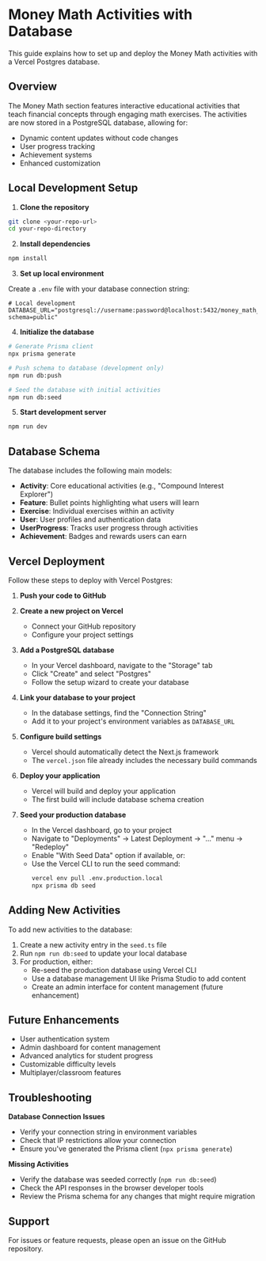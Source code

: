 # Money Math Activities with Database

This guide explains how to set up and deploy the Money Math activities with a Vercel Postgres database.

## Overview

The Money Math section features interactive educational activities that teach financial concepts through engaging math exercises. The activities are now stored in a PostgreSQL database, allowing for:

- Dynamic content updates without code changes
- User progress tracking
- Achievement systems
- Enhanced customization

## Local Development Setup

1. **Clone the repository**

```bash
git clone <your-repo-url>
cd your-repo-directory
```

2. **Install dependencies**

```bash
npm install
```

3. **Set up local environment**

Create a `.env` file with your database connection string:

```
# Local development
DATABASE_URL="postgresql://username:password@localhost:5432/money_math_db?schema=public"
```

4. **Initialize the database**

```bash
# Generate Prisma client
npx prisma generate

# Push schema to database (development only)
npm run db:push

# Seed the database with initial activities
npm run db:seed
```

5. **Start development server**

```bash
npm run dev
```

## Database Schema

The database includes the following main models:

- **Activity**: Core educational activities (e.g., "Compound Interest Explorer")
- **Feature**: Bullet points highlighting what users will learn
- **Exercise**: Individual exercises within an activity
- **User**: User profiles and authentication data
- **UserProgress**: Tracks user progress through activities
- **Achievement**: Badges and rewards users can earn

## Vercel Deployment

Follow these steps to deploy with Vercel Postgres:

1. **Push your code to GitHub**

2. **Create a new project on Vercel**
   - Connect your GitHub repository
   - Configure your project settings

3. **Add a PostgreSQL database**
   - In your Vercel dashboard, navigate to the "Storage" tab
   - Click "Create" and select "Postgres"
   - Follow the setup wizard to create your database

4. **Link your database to your project**
   - In the database settings, find the "Connection String"
   - Add it to your project's environment variables as `DATABASE_URL`

5. **Configure build settings**
   - Vercel should automatically detect the Next.js framework
   - The `vercel.json` file already includes the necessary build commands

6. **Deploy your application**
   - Vercel will build and deploy your application
   - The first build will include database schema creation

7. **Seed your production database**
   - In the Vercel dashboard, go to your project
   - Navigate to "Deployments" → Latest Deployment → "..." menu → "Redeploy"
   - Enable "With Seed Data" option if available, or:
   - Use the Vercel CLI to run the seed command:
     ```bash
     vercel env pull .env.production.local
     npx prisma db seed
     ```

## Adding New Activities

To add new activities to the database:

1. Create a new activity entry in the `seed.ts` file
2. Run `npm run db:seed` to update your local database
3. For production, either:
   - Re-seed the production database using Vercel CLI
   - Use a database management UI like Prisma Studio to add content
   - Create an admin interface for content management (future enhancement)

## Future Enhancements

- User authentication system
- Admin dashboard for content management
- Advanced analytics for student progress
- Customizable difficulty levels
- Multiplayer/classroom features

## Troubleshooting

**Database Connection Issues**
- Verify your connection string in environment variables
- Check that IP restrictions allow your connection
- Ensure you've generated the Prisma client (`npx prisma generate`)

**Missing Activities**
- Verify the database was seeded correctly (`npm run db:seed`)
- Check the API responses in the browser developer tools
- Review the Prisma schema for any changes that might require migration

## Support

For issues or feature requests, please open an issue on the GitHub repository.